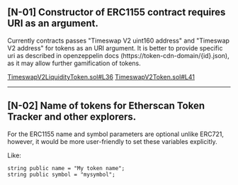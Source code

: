 ## [N-01] Constructor of ERC1155 contract requires URI as an argument. 

Currently contracts passes "Timeswap V2 uint160 address" and "Timeswap V2 address" for tokens as an URI argument. It is better to provide specific uri as described in openzeppelin docs (https://token-cdn-domain/{id}.json), as it may allow further gamification of tokens.

[TimeswapV2LiquidityToken.sol#L36](https://github.com/code-423n4/2023-01-timeswap/blob/main/packages/v2-token/src/TimeswapV2LiquidityToken.sol#L36)
[TimeswapV2Token.sol#L41](https://github.com/code-423n4/2023-01-timeswap/blob/main/packages/v2-token/src/TimeswapV2Token.sol#L41)


---


## [N-02] Name of tokens for Etherscan Token Tracker and other explorers.
For the ERC1155 name and symbol parameters are optional unlike ERC721, however, it would be more user-friendly to set these variables explicitly. 

Like:

    string public name = "My token name";
    string public symbol = "mysymbol";
